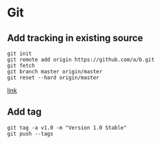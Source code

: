 Git
===

Add tracking in existing source
-------------------------------

```
git init
git remote add origin https://github.com/a/b.git
git fetch
git branch master origin/master
git reset --hard origin/master
```

[link](http://stackoverflow.com/questions/11266478/git-add-remote-branch)

Add tag
-------
```git
git tag -a v1.0 -m "Version 1.0 Stable"
git push --tags
